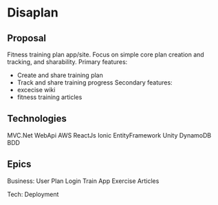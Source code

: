 Disaplan
========

Proposal
--------
Fitness training plan app/site.
Focus on simple core plan creation and tracking, and sharability.
Primary features:
- Create and share training plan
- Track and share training progress
Secondary features:
- excecise wiki
- fitness training articles

Technologies
------------
MVC.Net
WebApi
AWS
ReactJs
Ionic
EntityFramework
Unity
DynamoDB
BDD

Epics
-----
Business:
User 
Plan
Login
Train
App
Exercise
Articles

Tech:
Deployment